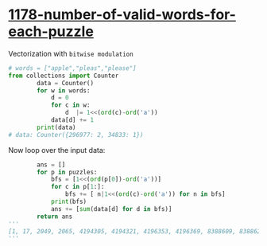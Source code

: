 # [1178-number-of-valid-words-for-each-puzzle](https://leetcode.com/problems/number-of-valid-words-for-each-puzzle/)

Vectorization with `bitwise modulation`

```python
# words = ["apple","pleas","please"]
from collections import Counter
        data = Counter()
        for w in words:
            d = 0
            for c in w:
                d  |= 1<<(ord(c)-ord('a'))
            data[d] += 1
        print(data)
# data: Counter({296977: 2, 34833: 1})
```

Now loop over the input data:

```python
        ans = []
        for p in puzzles:
            bfs = [1<<(ord(p[0])-ord('a'))]
            for c in p[1:]:
                bfs += [ n|1<<(ord(c)-ord('a')) for n in bfs]
            print(bfs)
            ans += [sum(data[d] for d in bfs)]
        return ans
'''
[1, 17, 2049, 2065, 4194305, 4194321, 4196353, 4196369, 8388609, 8388625, 8390657, 8390673, 12582913, 12582929, 12584961, 12584977, 16777217, 16777233, 16779265, 16779281, 20971521, 20971537, 20973569, 20973585, 25165825, 25165841, 25167873, 25167889, 29360129, 29360145, 29362177, 29362193, 33554433, 33554449, 33556481, 33556497, 37748737, 37748753, 37750785, 37750801, 41943041, 41943057, 41945089, 41945105, 46137345, 46137361, 46139393, 46139409, 50331649, 50331665, 50333697, 50333713, 54525953, 54525969, 54528001, 54528017, 58720257, 58720273, 58722305, 58722321, 62914561, 62914577, 62916609, 62916625]
'''

```

